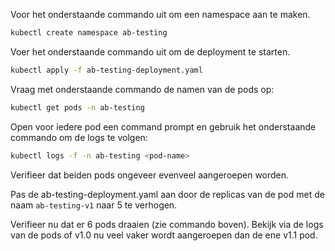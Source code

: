 Voor het onderstaande commando uit om een namespace aan te maken.

```bash
kubectl create namespace ab-testing
````

Voer het onderstaande commando uit om de deployment te starten.

```bash
kubectl apply -f ab-testing-deployment.yaml
```

Vraag met onderstaande commando de namen van de pods op:

```bash
kubectl get pods -n ab-testing
``` 
Open voor iedere pod een command prompt en gebruik het onderstaande commando om de logs te volgen:

```bash
kubectl logs -f -n ab-testing <pod-name>
```

Verifieer dat beiden pods ongeveer evenveel aangeroepen worden.

Pas de ab-testing-deployment.yaml aan door de replicas van de pod met de naam `ab-testing-v1` naar 5 te verhogen.

Verifieer nu dat er 6 pods draaien (zie commando boven). Bekijk via de logs van de pods of v1.0 nu veel vaker wordt aangeroepen dan de ene v1.1 pod.